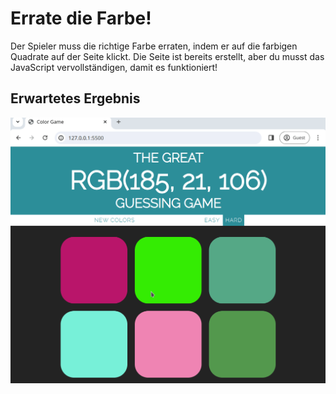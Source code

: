 # Errate die Farbe!

Der Spieler muss die richtige Farbe erraten, indem er auf die farbigen Quadrate auf der Seite klickt. Die Seite ist bereits erstellt, aber du musst das JavaScript vervollständigen, damit es funktioniert!



## Erwartetes Ergebnis

![Referenzbild](./reference.gif)
